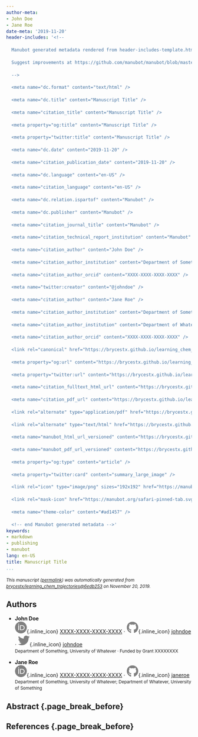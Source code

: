 ```yaml
---
author-meta:
- John Doe
- Jane Roe
date-meta: '2019-11-20'
header-includes: '<!--

  Manubot generated metadata rendered from header-includes-template.html.

  Suggest improvements at https://github.com/manubot/manubot/blob/master/manubot/process/header-includes-template.html

  -->

  <meta name="dc.format" content="text/html" />

  <meta name="dc.title" content="Manuscript Title" />

  <meta name="citation_title" content="Manuscript Title" />

  <meta property="og:title" content="Manuscript Title" />

  <meta property="twitter:title" content="Manuscript Title" />

  <meta name="dc.date" content="2019-11-20" />

  <meta name="citation_publication_date" content="2019-11-20" />

  <meta name="dc.language" content="en-US" />

  <meta name="citation_language" content="en-US" />

  <meta name="dc.relation.ispartof" content="Manubot" />

  <meta name="dc.publisher" content="Manubot" />

  <meta name="citation_journal_title" content="Manubot" />

  <meta name="citation_technical_report_institution" content="Manubot" />

  <meta name="citation_author" content="John Doe" />

  <meta name="citation_author_institution" content="Department of Something, University of Whatever" />

  <meta name="citation_author_orcid" content="XXXX-XXXX-XXXX-XXXX" />

  <meta name="twitter:creator" content="@johndoe" />

  <meta name="citation_author" content="Jane Roe" />

  <meta name="citation_author_institution" content="Department of Something, University of Whatever" />

  <meta name="citation_author_institution" content="Department of Whatever, University of Something" />

  <meta name="citation_author_orcid" content="XXXX-XXXX-XXXX-XXXX" />

  <link rel="canonical" href="https://brycestx.github.io/learning_chem_trajectories/" />

  <meta property="og:url" content="https://brycestx.github.io/learning_chem_trajectories/" />

  <meta property="twitter:url" content="https://brycestx.github.io/learning_chem_trajectories/" />

  <meta name="citation_fulltext_html_url" content="https://brycestx.github.io/learning_chem_trajectories/" />

  <meta name="citation_pdf_url" content="https://brycestx.github.io/learning_chem_trajectories/manuscript.pdf" />

  <link rel="alternate" type="application/pdf" href="https://brycestx.github.io/learning_chem_trajectories/manuscript.pdf" />

  <link rel="alternate" type="text/html" href="https://brycestx.github.io/learning_chem_trajectories/v/6edb253e11ff449fc44c3eb10e0fff3ed072deab/" />

  <meta name="manubot_html_url_versioned" content="https://brycestx.github.io/learning_chem_trajectories/v/6edb253e11ff449fc44c3eb10e0fff3ed072deab/" />

  <meta name="manubot_pdf_url_versioned" content="https://brycestx.github.io/learning_chem_trajectories/v/6edb253e11ff449fc44c3eb10e0fff3ed072deab/manuscript.pdf" />

  <meta property="og:type" content="article" />

  <meta property="twitter:card" content="summary_large_image" />

  <link rel="icon" type="image/png" sizes="192x192" href="https://manubot.org/favicon-192x192.png" />

  <link rel="mask-icon" href="https://manubot.org/safari-pinned-tab.svg" color="#ad1457" />

  <meta name="theme-color" content="#ad1457" />

  <!-- end Manubot generated metadata -->'
keywords:
- markdown
- publishing
- manubot
lang: en-US
title: Manuscript Title
...
```







<small><em>
This manuscript
([permalink](https://brycestx.github.io/learning_chem_trajectories/v/6edb253e11ff449fc44c3eb10e0fff3ed072deab/))
was automatically generated
from [brycestx/learning_chem_trajectories@6edb253](https://github.com/brycestx/learning_chem_trajectories/tree/6edb253e11ff449fc44c3eb10e0fff3ed072deab)
on November 20, 2019.
</em></small>

## Authors



+ **John Doe**<br>
    ![ORCID icon](images/orcid.svg){.inline_icon}
    [XXXX-XXXX-XXXX-XXXX](https://orcid.org/XXXX-XXXX-XXXX-XXXX)
    · ![GitHub icon](images/github.svg){.inline_icon}
    [johndoe](https://github.com/johndoe)
    · ![Twitter icon](images/twitter.svg){.inline_icon}
    [johndoe](https://twitter.com/johndoe)<br>
  <small>
     Department of Something, University of Whatever
     · Funded by Grant XXXXXXXX
  </small>

+ **Jane Roe**<br>
    ![ORCID icon](images/orcid.svg){.inline_icon}
    [XXXX-XXXX-XXXX-XXXX](https://orcid.org/XXXX-XXXX-XXXX-XXXX)
    · ![GitHub icon](images/github.svg){.inline_icon}
    [janeroe](https://github.com/janeroe)<br>
  <small>
     Department of Something, University of Whatever; Department of Whatever, University of Something
  </small>



## Abstract {.page_break_before}




## References {.page_break_before}

<!-- Explicitly insert bibliography here -->
<div id="refs"></div>
